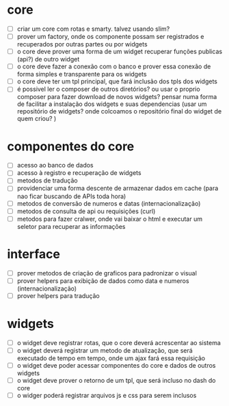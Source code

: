 # core
- [ ] criar um core com rotas e smarty. talvez usando slim?
- [ ] prover um factory, onde os componente possam ser registrados e recuperados por outras partes ou por widgets
- [ ] o core deve prover uma forma de um widget recuperar funções publicas (api?) de outro widget
- [ ] o core deve fazer a conexão com o banco e prover essa conexão de forma simples e transparente para os widgets
- [ ] o core deve ter um tpl principal, que fará inclusão dos tpls dos widgets
- [ ] é possivel ler o composer de outros diretórios? ou usar o proprio composer para fazer download de novos widgets? pensar numa forma de facilitar a instalação dos widgets e suas dependencias (usar um repositório de widgets? onde colcoamos o repositório final do widget de quem criou? )

# componentes do core
- [ ] acesso ao banco de dados
- [ ] acesso à registro e recuperação de widgets
- [ ] metodos de tradução
- [ ] providenciar uma forma descente de armazenar dados em cache (para nao ficar buscando de APIs toda hora)
- [ ] metodos de conversão de numeros e datas (internacionalização)
- [ ] metodos de consulta de api ou requisições (curl)
- [ ] metodos para fazer cralwer, onde vai baixar o html e executar um seletor para recuperar as informações

# interface
- [ ] prover metodos de criação de graficos para padronizar o visual
- [ ] prover helpers para exibição de dados como data e numeros (internacionalização)
- [ ] prover helpers para tradução

# widgets

- [ ] o widget deve registrar rotas, que o core deverá acrescentar ao sistema
- [ ] o widget deverá registrar um metodo de atualização, que será executado de tempo em tempo, onde um ajax fará essa requisição
- [ ] o widget deve poder acessar componentes do core e dados de outros widgets
- [ ] o widget deve prover o retorno de um tpl, que será incluso no dash do core
- [ ] o widger poderá registrar arquivos js e css para serem inclusos
